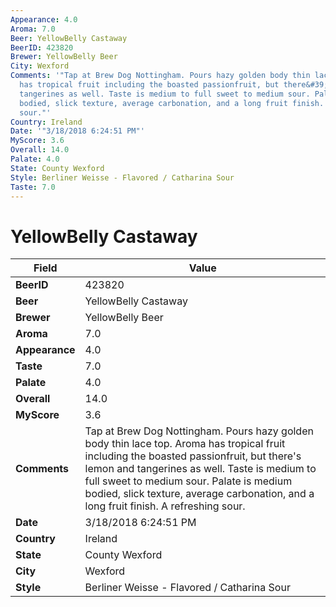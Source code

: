 ```yaml
---
Appearance: 4.0
Aroma: 7.0
Beer: YellowBelly Castaway
BeerID: 423820
Brewer: YellowBelly Beer
City: Wexford
Comments: '"Tap at Brew Dog Nottingham. Pours hazy golden body thin lace top. Aroma
  has tropical fruit including the boasted passionfruit, but there&#39;s lemon and
  tangerines as well. Taste is medium to full sweet to medium sour. Palate is medium
  bodied, slick texture, average carbonation, and a long fruit finish. A refreshing
  sour."'
Country: Ireland
Date: '"3/18/2018 6:24:51 PM"'
MyScore: 3.6
Overall: 14.0
Palate: 4.0
State: County Wexford
Style: Berliner Weisse - Flavored / Catharina Sour
Taste: 7.0
---
```


# YellowBelly Castaway

| Field         | Value |
|---------------|-------|
| **BeerID** | 423820 |
| **Beer** | YellowBelly Castaway |
| **Brewer** | YellowBelly Beer |
| **Aroma** | 7.0 |
| **Appearance** | 4.0 |
| **Taste** | 7.0 |
| **Palate** | 4.0 |
| **Overall** | 14.0 |
| **MyScore** | 3.6 |
| **Comments** | Tap at Brew Dog Nottingham. Pours hazy golden body thin lace top. Aroma has tropical fruit including the boasted passionfruit, but there&#39;s lemon and tangerines as well. Taste is medium to full sweet to medium sour. Palate is medium bodied, slick texture, average carbonation, and a long fruit finish. A refreshing sour. |
| **Date** | 3/18/2018 6:24:51 PM |
| **Country** | Ireland |
| **State** | County Wexford |
| **City** | Wexford |
| **Style** | Berliner Weisse - Flavored / Catharina Sour |
